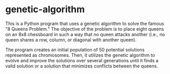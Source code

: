 # genetic-algorithm
This is a Python program that uses a genetic algorithm to solve the famous "8 Queens Problem." The objective of the problem is to place eight queens on an 8x8 chessboard in such a way that no queen attacks another (i.e., no queen shares a row, column, or diagonal with another queen).

The program creates an initial population of 50 potential solutions represented as chromosomes. Then, it utilizes the genetic algorithm to evolve and improve the solutions over several generations until it finds a valid solution or a solution that minimizes conflicts between the queens.
